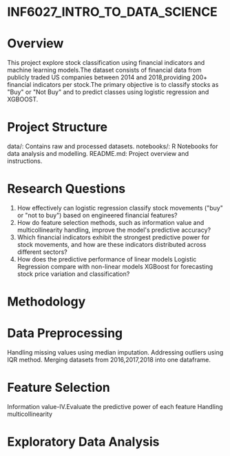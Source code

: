 # INF6027_INTRO_TO_DATA_SCIENCE
# Overview
This project explore stock classification using financial indicators and machine learning models.The dataset consists of financial data from publicly traded US companies between 2014 and 2018,providing 200+ financial indicators per stock.The primary objective is to classify stocks as "Buy" or "Not Buy" and to predict classes using logistic regression and XGBOOST.
# Project Structure
data/: Contains raw and processed datasets.
notebooks/: R Notebooks for data analysis and modelling.
README.md: Project overview and instructions.
# Research Questions
1.  How effectively can logistic regression classify stock movements ("buy" or "not to buy") based on engineered financial features?
2.	How do feature selection methods, such as information value and multicollinearity handling, improve the model's predictive accuracy?
3.	Which financial indicators exhibit the strongest predictive power for stock movements, and how are these indicators distributed across different sectors?
4.	How does the predictive performance of linear models Logistic Regression compare with non-linear models XGBoost for forecasting stock price variation and classification?
# Methodology
# Data Preprocessing
Handling missing values using median imputation.
Addressing outliers using IQR method.
Merging datasets from 2016,2017,2018 into one dataframe.
# Feature Selection
Information value-IV.Evaluate the predictive power of each feature
Handling multicollinearity
# Exploratory Data Analysis
